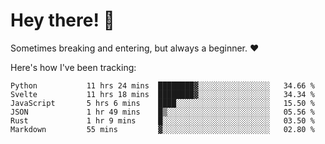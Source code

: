 # Hey there! 👋
Sometimes breaking and entering, but always a beginner. ❤️

Here's how I've been tracking:
<!--START_SECTION:waka-->

```text
Python           11 hrs 24 mins  ████████▓░░░░░░░░░░░░░░░░   34.66 %
Svelte           11 hrs 18 mins  ████████▓░░░░░░░░░░░░░░░░   34.34 %
JavaScript       5 hrs 6 mins    ████░░░░░░░░░░░░░░░░░░░░░   15.50 %
JSON             1 hr 49 mins    █▒░░░░░░░░░░░░░░░░░░░░░░░   05.56 %
Rust             1 hr 9 mins     █░░░░░░░░░░░░░░░░░░░░░░░░   03.50 %
Markdown         55 mins         ▓░░░░░░░░░░░░░░░░░░░░░░░░   02.80 %
```

<!--END_SECTION:waka-->
